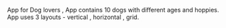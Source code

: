 App for Dog lovers , App contains 10 dogs with different ages and hoppies. App uses 3 layouts - vertical , horizontal , grid.
